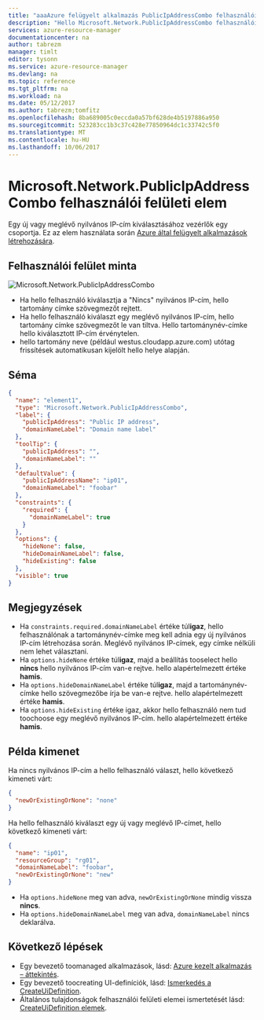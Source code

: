 ```yaml
---
title: "aaaAzure felügyelt alkalmazás PublicIpAddressCombo felhasználói felületi elem |} Microsoft Docs"
description: "Hello Microsoft.Network.PublicIpAddressCombo felhasználói felületi elem ismerteti az Azure által felügyelt alkalmazások"
services: azure-resource-manager
documentationcenter: na
author: tabrezm
manager: timlt
editor: tysonn
ms.service: azure-resource-manager
ms.devlang: na
ms.topic: reference
ms.tgt_pltfrm: na
ms.workload: na
ms.date: 05/12/2017
ms.author: tabrezm;tomfitz
ms.openlocfilehash: 8ba689005c0eccda0a57bf628de4b5197886a950
ms.sourcegitcommit: 523283cc1b3c37c428e77850964dc1c33742c5f0
ms.translationtype: MT
ms.contentlocale: hu-HU
ms.lasthandoff: 10/06/2017
---
```

# <a name="microsoftnetworkpublicipaddresscombo-ui-element"></a>Microsoft.Network.PublicIpAddressCombo felhasználói felületi elem
Egy új vagy meglévő nyilvános IP-cím kiválasztásához vezérlők egy csoportja. Ez az elem használata során [Azure által felügyelt alkalmazások létrehozására](managed-application-publishing.md).

## <a name="ui-sample"></a>Felhasználói felület minta
![Microsoft.Network.PublicIpAddressCombo](./media/managed-application-elements/microsoft.network.publicipaddresscombo.png)

- Ha hello felhasználó kiválasztja a "Nincs" nyilvános IP-cím, hello tartomány címke szövegmezőt rejtett.
- Ha hello felhasználó kiválaszt egy meglévő nyilvános IP-cím, hello tartomány címke szövegmezőt le van tiltva. Hello tartománynév-címke hello kiválasztott IP-cím érvénytelen.
- hello tartomány neve (például westus.cloudapp.azure.com) utótag frissítések automatikusan kijelölt hello helye alapján.

## <a name="schema"></a>Séma
```json
{
  "name": "element1",
  "type": "Microsoft.Network.PublicIpAddressCombo",
  "label": {
    "publicIpAddress": "Public IP address",
    "domainNameLabel": "Domain name label"
  },
  "toolTip": {
    "publicIpAddress": "",
    "domainNameLabel": ""
  },
  "defaultValue": {
    "publicIpAddressName": "ip01",
    "domainNameLabel": "foobar"
  },
  "constraints": {
    "required": {
      "domainNameLabel": true
    }
  },
  "options": {
    "hideNone": false,
    "hideDomainNameLabel": false,
    "hideExisting": false
  },
  "visible": true
}
```

## <a name="remarks"></a>Megjegyzések
- Ha `constraints.required.domainNameLabel` értéke túl**igaz**, hello felhasználónak a tartománynév-címke meg kell adnia egy új nyilvános IP-cím létrehozása során. Meglévő nyilvános IP-címek, egy címke nélküli nem lehet választani.
- Ha `options.hideNone` értéke túl**igaz**, majd a beállítás tooselect hello **nincs** hello nyilvános IP-cím van-e rejtve. hello alapértelmezett értéke **hamis**.
- Ha `options.hideDomainNameLabel` értéke túl**igaz**, majd a tartománynév-címke hello szövegmezőbe írja be van-e rejtve. hello alapértelmezett értéke **hamis**.
- Ha `options.hideExisting` értéke igaz, akkor hello felhasználó nem tud toochoose egy meglévő nyilvános IP-cím. hello alapértelmezett értéke **hamis**.

## <a name="sample-output"></a>Példa kimenet
Ha nincs nyilvános IP-cím a hello felhasználó választ, hello következő kimeneti várt:
```json
{
  "newOrExistingOrNone": "none"
}
```

Ha hello felhasználó kiválaszt egy új vagy meglévő IP-címet, hello következő kimeneti várt:
```json
{
  "name": "ip01",
  "resourceGroup": "rg01",
  "domainNameLabel": "foobar",
  "newOrExistingOrNone": "new"
}
```
- Ha `options.hideNone` meg van adva, `newOrExistingOrNone` mindig vissza **nincs**.
- Ha `options.hideDomainNameLabel` meg van adva, `domainNameLabel` nincs deklarálva.

## <a name="next-steps"></a>Következő lépések
* Egy bevezető toomanaged alkalmazások, lásd: [Azure kezelt alkalmazás – áttekintés](managed-application-overview.md).
* Egy bevezető toocreating UI-definíciók, lásd: [Ismerkedés a CreateUiDefinition](managed-application-createuidefinition-overview.md).
* Általános tulajdonságok felhasználói felületi elemei ismertetését lásd: [CreateUiDefinition elemek](managed-application-createuidefinition-elements.md).
